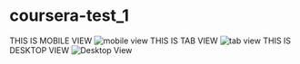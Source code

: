# coursera-test_1
THIS IS MOBILE VIEW
![mobile view](https://user-images.githubusercontent.com/102377131/168128412-a7a8e41f-5885-4ad3-8388-fa9a556f17ce.jpg)
THIS IS TAB VIEW
![tab view](https://user-images.githubusercontent.com/102377131/168128457-4ce98237-02c9-4c50-b2b7-acc1f809e441.jpg)
THIS IS DESKTOP VIEW
![Desktop View](https://user-images.githubusercontent.com/102377131/168128493-987dc829-a2bf-4af1-9be0-7a8d76a7e66a.jpg)
